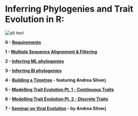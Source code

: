 # Inferring Phylogenies and Trait Evolution in R:

![alt text](https://evolution.berkeley.edu/wp-content/uploads/2021/11/YAH_eurayotes_05_YAH_eurayotes.png)

**0 - [Requirements](https://github.com/for-giobbe/Rphy/blob/main/markdowns/0.md)**

**1 - [Multiple Sequence Alignement & Filtering](https://github.com/for-giobbe/Rphy/blob/main/markdowns/1.md)**

**2 - [Inferring ML phylogenies]()**

**3 - [Inferring BI phylogenies]()**

**4 - [Building a Timetree]() - featuring Andrea Silverj**

**5 - [Modelling Trait Evolution Pt. 1 - Continuous Traits]()**

**6 - [Modelling Trait Evolution Pt. 2 - Discrete Traits ]()**

**7 - [Seminar on Viral Evolution]() - by Andrea Silverj**
